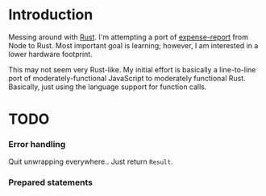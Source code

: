 # Introduction

Messing around with [Rust](https://www.rust-lang.org/en-US/).  I'm attempting a
port of [expense-report](https://github.com/crankydillo/expense-report) from
Node to Rust.  Most important goal is learning; however, I am interested in a
lower hardware footprint.

This may not seem very Rust-like.  My initial effort is basically a
line-to-line port of moderately-functional JavaScript to moderately functional
Rust.  Basically, just using the language support for function calls.

# TODO

### Error handling

Quit unwrapping everywhere..  Just return `Result`.

### Prepared statements

